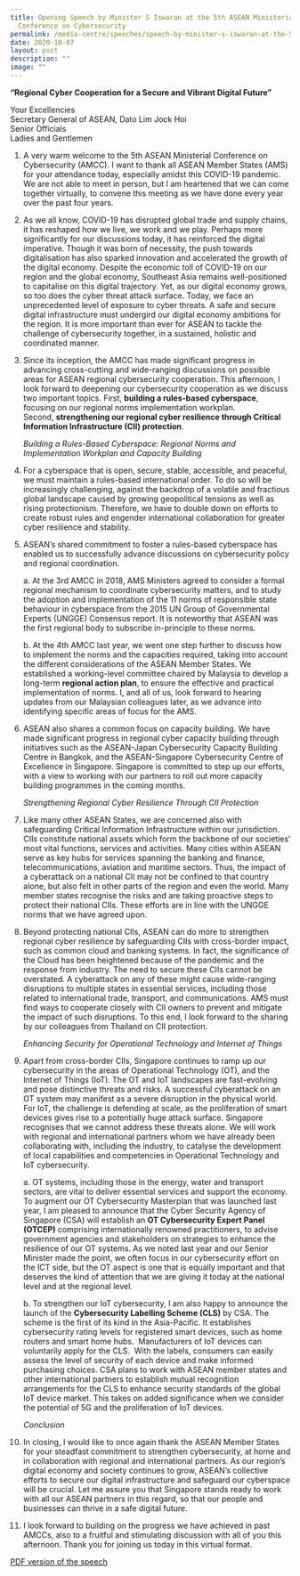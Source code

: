 ```yaml
---
title: Opening Speech by Minister S Iswaran at the 5th ASEAN Ministerial
  Conference on Cybersecurity
permalink: /media-centre/speeches/speech-by-minister-s-iswaran-at-the-5th-asean-ministerial-conference/
date: 2020-10-07
layout: post
description: ""
image: ""
---
```

**“Regional Cyber Cooperation for a Secure and Vibrant Digital Future”**

Your Excellencies   
Secretary General of ASEAN, Dato Lim Jock Hoi  
Senior Officials   
Ladies and Gentlemen  
  
1. A very warm welcome to the 5th ASEAN Ministerial Conference on Cybersecurity (AMCC). I want to thank all ASEAN Member States (AMS) for your attendance today, especially amidst this COVID-19 pandemic. We are not able to meet in person, but I am heartened that we can come together virtually, to convene this meeting as we have done every year over the past four years.   
  
2. As we all know, COVID-19 has disrupted global trade and supply chains, it has reshaped how we live, we work and we play. Perhaps more significantly for our discussions today, it has reinforced the digital imperative. Though it was born of necessity, the push towards digitalisation has also sparked innovation and accelerated the growth of the digital economy. Despite the economic toll of COVID-19 on our region and the global economy, Southeast Asia remains well-positioned to capitalise on this digital trajectory. Yet, as our digital economy grows, so too does the cyber threat attack surface. Today, we face an unprecedented level of exposure to cyber threats. A safe and secure digital infrastructure must undergird our digital economy ambitions for the region. It is more important than ever for ASEAN to tackle the challenge of cybersecurity together, in a sustained, holistic and coordinated manner.    
  
3. Since its inception, the AMCC has made significant progress in advancing cross-cutting and wide-ranging discussions on possible areas for ASEAN regional cybersecurity cooperation. This afternoon, I look forward to deepening our cybersecurity cooperation as we discuss two important topics. First, **building a rules-based cyberspace**, focusing on our regional norms implementation workplan. Second, **strengthening our regional cyber resilience through Critical Information Infrastructure (CII) protection**.    
  
    *Building a Rules-Based Cyberspace: Regional Norms and Implementation Workplan and Capacity Building*   
  
4. For a cyberspace that is open, secure, stable, accessible, and peaceful, we must maintain a rules-based international order. To do so will be increasingly challenging, against the backdrop of a volatile and fractious global landscape caused by growing geopolitical tensions as well as rising protectionism. Therefore, we have to double down on efforts to create robust rules and engender international collaboration for greater cyber resilience and stability.   
  
5. ASEAN’s shared commitment to foster a rules-based cyberspace has enabled us to successfully advance discussions on cybersecurity policy and regional coordination.

    a. At the 3rd AMCC in 2018, AMS Ministers agreed to consider a formal regional mechanism to coordinate cybersecurity matters, and to study the adoption and implementation of the 11 norms of responsible state behaviour in cyberspace from the 2015 UN Group of Governmental Experts (UNGGE) Consensus report. It is noteworthy that ASEAN was the first regional body to subscribe in-principle to these norms.  
  
    b. At the 4th AMCC last year, we went one step further to discuss how to implement the norms and the capacities required, taking into account the different considerations of the ASEAN Member States. We established a working-level committee chaired by Malaysia to develop a long-term **regional action plan**, to ensure the effective and practical implementation of norms. I, and all of us, look forward to hearing updates from our Malaysian colleagues later, as we advance into identifying specific areas of focus for the AMS.

6. ASEAN also shares a common focus on capacity building. We have made significant progress in regional cyber capacity building through initiatives such as the ASEAN-Japan Cybersecurity Capacity Building Centre in Bangkok, and the ASEAN-Singapore Cybersecurity Centre of Excellence in Singapore. Singapore is committed to step up our efforts, with a view to working with our partners to roll out more capacity building programmes in the coming months.   
  
    *Strengthening Regional Cyber Resilience Through CII Protection*   
  
7. Like many other ASEAN States, we are concerned also with safeguarding Critical Information Infrastructure within our jurisdiction. CIIs constitute national assets which form the backbone of our societies’ most vital functions, services and activities. Many cities within ASEAN serve as key hubs for services spanning the banking and finance, telecommunications, aviation and maritime sectors. Thus, the impact of a cyberattack on a national CII may not be confined to that country alone, but also felt in other parts of the region and even the world. Many member states recognise the risks and are taking proactive steps to protect their national CIIs. These efforts are in line with the UNGGE norms that we have agreed upon.  
  
8. Beyond protecting national CIIs, ASEAN can do more to strengthen regional cyber resilience by safeguarding CIIs with cross-border impact, such as common cloud and banking systems. In fact, the significance of the Cloud has been heightened because of the pandemic and the response from industry. The need to secure these CIIs cannot be overstated. A cyberattack on any of these might cause wide-ranging disruptions to multiple states in essential services, including those related to international trade, transport, and communications. AMS must find ways to cooperate closely with CII owners to prevent and mitigate the impact of such disruptions. To this end, I look forward to the sharing by our colleagues from Thailand on CII protection.  
  
   *Enhancing Security for Operational Technology and Internet of Things*  
  
9. Apart from cross-border CIIs, Singapore continues to ramp up our cybersecurity in the areas of Operational Technology (OT), and the Internet of Things (IoT). The OT and IoT landscapes are fast-evolving and pose distinctive threats and risks. A successful cyberattack on an OT system may manifest as a severe disruption in the physical world. For IoT, the challenge is defending at scale, as the proliferation of smart devices gives rise to a potentially huge attack surface. Singapore recognises that we cannot address these threats alone. We will work with regional and international partners whom we have already been collaborating with, including the industry, to catalyse the development of local capabilities and competencies in Operational Technology and IoT cybersecurity.

    a. OT systems, including those in the energy, water and transport sectors, are vital to deliver essential services and support the economy. To augment our OT Cybersecurity Masterplan that was launched last year, I am pleased to announce that the Cyber Security Agency of Singapore (CSA) will establish an **OT Cybersecurity Expert Panel (OTCEP)** comprising internationally renowned practitioners, to advise government agencies and stakeholders on strategies to enhance the resilience of our OT systems. As we noted last year and our Senior Minister made the point, we often focus in our cybersecurity effort on the ICT side, but the OT aspect is one that is equally important and that deserves the kind of attention that we are giving it today at the national level and at the regional level.    
  
    b. To strengthen our IoT cybersecurity, I am also happy to announce the launch of the **Cybersecurity Labelling Scheme (CLS)** by CSA. The scheme is the first of its kind in the Asia-Pacific. It establishes cybersecurity rating levels for registered smart devices, such as home routers and smart home hubs.  Manufacturers of IoT devices can voluntarily apply for the CLS.  With the labels, consumers can easily assess the level of security of each device and make informed purchasing choices. CSA plans to work with ASEAN member states and other international partners to establish mutual recognition arrangements for the CLS to enhance security standards of the global IoT device market. This takes on added significance when we consider the potential of 5G and the proliferation of IoT devices.

    *Conclusion*  
  
10. In closing, I would like to once again thank the ASEAN Member States for your steadfast commitment to strengthen cybersecurity, at home and in collaboration with regional and international partners. As our region’s digital economy and society continues to grow, ASEAN’s collective efforts to secure our digital infrastructure and safeguard our cyberspace will be crucial. Let me assure you that Singapore stands ready to work with all our ASEAN partners in this regard, so that our people and businesses can thrive in a safe digital future.   
  
11. I look forward to building on the progress we have achieved in past AMCCs, also to a fruitful and stimulating discussion with all of you this afternoon. Thank you for joining us today in this virtual format.

[PDF version of the speech](/files/Speeches%202020/opening%20speech%20by%20minister%20s%20iswaran%20at%20the%205th%20asean%20ministerial%20conference%20on%20cybersecurity%20on%207%20o.pdf)